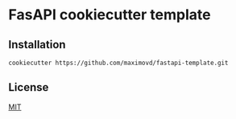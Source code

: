 # FasAPI cookiecutter template

## Installation

```shell
cookiecutter https://github.com/maximovd/fastapi-template.git
```

## License

[MIT](https://github.com/maximovd/fastapi-template/blob/main/LICENSE)